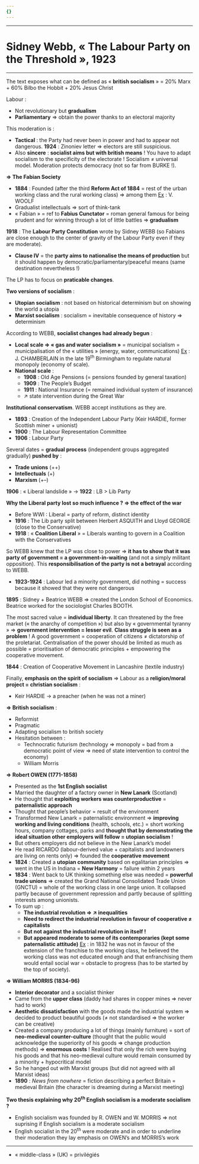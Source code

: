 ```yaml
---
{}
---
```

***
# Sidney Webb, « The Labour Party on the Threshold », 1923
***
The text exposes what can be defined as « **british socialism** » = 20% Marx + 60% Bilbo the Hobbit + 20% Jesus Christ 

Labour : 
- Not revolutionary but **gradualism** 
- **Parliamentary** ⇒ obtain the power thanks to an electoral majority 

This moderation is : 
- **Tactical** : the Party had never been in power and had to appear not dangerous. **1924** : Zinoniev letter ⇒ electors are still suspicious. 
- Also **sincere** : **socialist aims but with british means** !  You have to adapt socialism to the specificity of the electorate ! Socialism ≠ universal model. Moderation protects democracy (not so far from BURKE !). 

**⇒ The Fabian Society**
- **1884** : Founded (after the third **Reform Act of 1884** = rest of the urban working class and the rural working class) ⇒ among them <u>Ex</u> : V. WOOLF 
- Gradualist intellectuals ⇒ sort of think-tank 
- « Fabian » = ref to **Fabius Cunctator** = roman general famous for being prudent and for winning through a lot of little battles ⇒ **gradualism**

**1918** : The **Labour Party Constitution** wrote by Sidney WEBB (so Fabians are close enough to the center of gravity of the Labour Party even if they are moderate). 
- **Clause IV** = the **party aims to nationalise the means of production** but it should happen by democratic/parliamentary/peaceful means (same destination nevertheless !)

The LP has to focus on **praticable changes**. 

**Two versions of socialism** : 
- **Utopian socialism** : not based on historical determinism but on showing the world a utopia 
- **Marxist socialism** : socialism = inevitable consequence of history ⇒ determinism 

According to WEBB, **socialist changes had already begun** : 
- **Local scale ⇒ « gas and water socialism »** = municipal socialism = municipalisation of the « utilities » (energy, water, communications) <u>Ex</u> : J. CHAMBERLAIN in the late 19<sup>th</sup> Birmingham to regulate natural monopoly (economy of scale). 
- **National scale** : 
	- **1908** : Old Age Pensions (= pensions founded by general taxation)
	- **1909** : The People’s Budget 
	- **1911** : National Insurance (= remained individual system of insurance)
	- ↗ state intervention during the Great War 

**Institutional conservatism**. WEBB accept institutions as they are. 

- **1893** : Creation of the Independent Labour Party (Keir HARDIE, former Scottish miner + unionist)
- **1900** : The Labour Representation Committee 
- **1906** : Labour Party

Several dates = **gradual process** (independent groups aggregated gradually) **pushed by**  : 
- **Trade unions** (++)
- **Intellectuals** (+)
- **Marxism** (+–)

**1906** : « Liberal landslide » → **1922** : LB > Lib Party 

**Why the Liberal party lost so much influence ? ⇒ the effect of the war** 
- Before WWI : Liberal = party of reform, distinct identity 
- **1916** : The Lib party split between Herbert ASQUITH and Lloyd GEORGE (close to the Conservative)
- **1918** : « **Coalition Liberal** » = Liberals wanting to govern in a Coalition with the Conservatives 

So WEBB knew that the LP was close to power ⇒ **it has to show that it was party of government = a government-in-waiting** (and not a simply militant opposition). This **responsibilisation of the party is not a betrayal** according to WEBB. 
- **1923-1924** : Labour led a minority government, did nothing = success because it showed that they were not dangerous 

**1895** : Sidney + Beatrice WEBB ⇒ created the London School of Economics. Beatrice worked for the sociologist Charles BOOTH. 

The most sacred value = **individual liberty**. It can threatened by the free market (« the anarchy of competition ») but also by « governmental tyranny » ⇒ **government intervention = lesser evil**. **Class struggle is seen as a problem** ! A good government = cooperation of citizens ≠ dictatorship of the proletariat.  Centralisation of the power should be limited as much as possible = prioritisation of democratic principles + empowering the cooperative movement. 

**1844** : Creation of Cooperative Movement in Lancashire (textile industry)

Finally, **emphasis on the spirit of socialism** ⇒ Labour as a **religion/moral project = christian socialism** : 
- Keir HARDIE → a preacher (when he was not a miner)

**⇒ British socialism** : 
- Reformist 
- Pragmatic
- Adapting socialism to british society
- Hesitation between : 
	- Technocratic futurism (technology ⇒ monopoly = bad from a democratic point of view ⇒ need of state intervention to control the economy)
	- William Morris 

**⇒ Robert OWEN (1771-1858)**
- Presented as the **1st English socialist** 
- Married the daughter of a factory owner in **New Lanark** (Scotland)
- He thought that **exploiting workers was counterproductive** = **paternalistic approach** 
- Thought that people’s behavior = result of the environment 
- Transformed New Lanark = paternalistic environment ⇒ **improving working and living conditions** (health, schools, etc.) = short working hours, company cottages, parks and **thought that by demonstrating the ideal situation other employers will follow = utopian socialism** !
- But others employers did not believe in the New Lanark’s model 
- He read RICARDO (labour-derived value + capitalists and landowners are living on rents only) ⇒ founded the **cooperative movement** 
- **1824** : Created a **utopian community** based on egalitarian principles ⇒ went in the US in Indiana = **New Harmony** = failure within 2 years 
- **1834** : Went back to UK thinking something else was needed = **powerful trade unions** ⇒ created the Grand National Consolidated Trade Union (GNCTU) = whole of the working class in one large union. It collapsed partly because of government repression and partly because of splitting interests among unionists. 
- To sum up :
	- **The industrial revolution ⇒ ↗ inequalities** 
	- **Need to redirect the industrial revolution in favour of cooperative ≠ capitalists** 
	- **But not against the industrial revolution in itself !** 
	- **But appeared moderate to some of its contemporaries (kept some paternalistic attitude)** <u>Ex</u> : in 1832 he was not in favour of the extension of the franchise to the working class, he believed the working class was not educated enough and that enfranchising them would entail social war = obstacle to progress (has to be started by the top of society). 

**⇒ William MORRIS (1834-96)**
- **Interior decorator** and a socialist thinker 
- Came from the **upper class** (daddy had shares in copper mines ⇒ never had to work)
- **Aesthetic dissatisfaction** with the goods made the industrial system ⇒ decided to product beautiful goods (≠ not standardised ⇒ the worker can be creative) 
- Created a company producing a lot of things (mainly furniture) = sort of **neo-medieval counter-culture** (thought that the public would acknowledge the superiority of his goods ⇒ change production methods) ⇒ **enormous costs** ! Realised that only the rich were buying his goods and that his neo-medieval culture would remain consumed by a minority + hypocritical model
- So he hanged out with Marxist groups (but did not agreed with all Marxist ideas)
- **1890** : *News from nowhere* = fiction describing a perfect Britain = medieval Britain (the character is dreaming during a Marxist meeting) 

<b>Two thesis explaining why 20<sup>th</sup> English socialism is a moderate socialism ?</b>
- English socialism was founded by R. OWEN and W. MORRIS ⇒ not suprising if English socialism is a moderate socialism 
- English socialist in the 20<sup>th</sup> were moderate and in order to underline their moderation they lay emphasis on OWEN’s and MORRIS’s work 

***
- « middle-class » (UK) = privilégiés 



